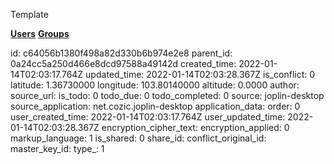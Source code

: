 Template

**<ins>Users</ins>**
**<ins>Groups</ins>**

id: c64056b1380f498a82d330b6b974e2e8
parent_id: 0a24cc5a250d466e8dcd97588a49142d
created_time: 2022-01-14T02:03:17.764Z
updated_time: 2022-01-14T02:03:28.367Z
is_conflict: 0
latitude: 1.36730000
longitude: 103.80140000
altitude: 0.0000
author: 
source_url: 
is_todo: 0
todo_due: 0
todo_completed: 0
source: joplin-desktop
source_application: net.cozic.joplin-desktop
application_data: 
order: 0
user_created_time: 2022-01-14T02:03:17.764Z
user_updated_time: 2022-01-14T02:03:28.367Z
encryption_cipher_text: 
encryption_applied: 0
markup_language: 1
is_shared: 0
share_id: 
conflict_original_id: 
master_key_id: 
type_: 1